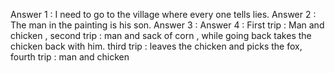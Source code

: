Answer 1 : I need to go to the village where every one tells lies.
Answer 2 : The man in the painting is his son.
Answer 3 : 
Answer 4 : First trip : Man and chicken , second trip : man and sack of corn , while going back takes the chicken back with him. third trip : leaves the chicken and picks the fox, fourth trip : man and chicken  
